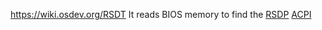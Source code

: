 https://wiki.osdev.org/RSDT
It reads BIOS memory to find the [RSDP](https://wiki.osdev.org/RSDP)
[ACPI](https://wiki.osdev.org/ACPI)